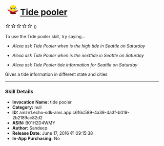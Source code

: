 # &nbsp;<img src="skill_icon" alt="Tide pooler icon" width="36"> [Tide pooler](http://alexa.amazon.com/#skills/amzn1.echo-sdk-ams.app.c6f6c589-4a39-4a3f-b019-2b2189ac82d2)
![0 stars](../../images/ic_star_border_black_18dp_1x.png)![0 stars](../../images/ic_star_border_black_18dp_1x.png)![0 stars](../../images/ic_star_border_black_18dp_1x.png)![0 stars](../../images/ic_star_border_black_18dp_1x.png)![0 stars](../../images/ic_star_border_black_18dp_1x.png) 0

To use the Tide pooler skill, try saying...

* *Alexa ask Tide Pooler when is the high tide in Seattle on Saturday*

* *Alexa ask Tide Pooler when is the nexttide in Seattle on Saturday*

* *Alexa ask Tide Pooler tide information for Seattle on Saturday*

Gives a tide information in different state and cities

***

### Skill Details

* **Invocation Name:** tide pooler
* **Category:** null
* **ID:** amzn1.echo-sdk-ams.app.c6f6c589-4a39-4a3f-b019-2b2189ac82d2
* **ASIN:** B01H2D4WMY
* **Author:** Sandeep
* **Release Date:** June 17, 2016 @ 09:15:38
* **In-App Purchasing:** No
